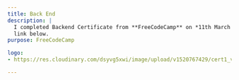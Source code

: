 ```yaml
---
title: Back End
description: |
  I completed Backend Certificate from **FreeCodeCamp** on *11th March 2018*. For aquiring this certificate I had to complete various projects for them, which you can check out from my github or
  link below.
purpose: FreeCodeCamp

logo:
- https://res.cloudinary.com/dsyvg5xwi/image/upload/v1520767429/cert1_vjbxaq.png

---
```

